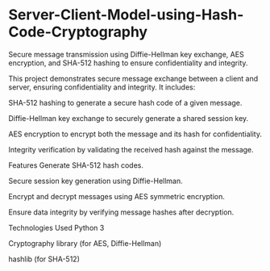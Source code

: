 # Server-Client-Model-using-Hash-Code-Cryptography
Secure message transmission using Diffie-Hellman key exchange, AES encryption, and SHA-512 hashing to ensure confidentiality and integrity.

This project demonstrates secure message exchange between a client and server, ensuring confidentiality and integrity.
It includes:

SHA-512 hashing to generate a secure hash code of a given message.

Diffie-Hellman key exchange to securely generate a shared session key.

AES encryption to encrypt both the message and its hash for confidentiality.

Integrity verification by validating the received hash against the message.

Features
Generate SHA-512 hash codes.

Secure session key generation using Diffie-Hellman.

Encrypt and decrypt messages using AES symmetric encryption.

Ensure data integrity by verifying message hashes after decryption.

Technologies Used
Python 3

Cryptography library (for AES, Diffie-Hellman)

hashlib (for SHA-512)
